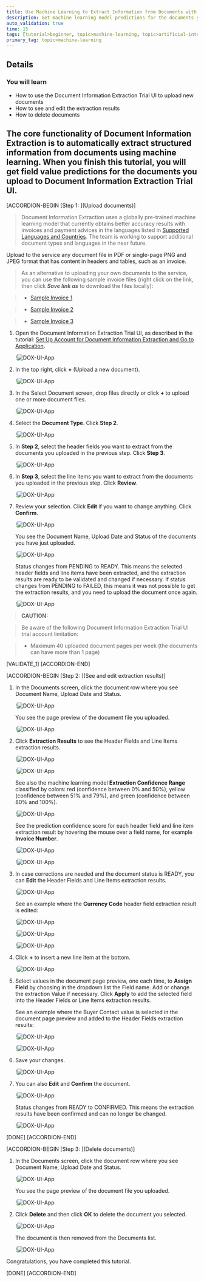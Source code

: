```yaml
---
title: Use Machine Learning to Extract Information from Documents with Document Information Extraction Trial UI
description: Get machine learning model predictions for the documents you upload using the Document Information Extraction Trial UI.
auto_validation: true
time: 15
tags: [tutorial>beginner, topic>machine-learning, topic>artificial-intelligence, topic>cloud, products>sap-business-technology-platform, products>sap-ai-business-services, products>document-information-extraction]
primary_tag: topic>machine-learning
---
```


## Details
### You will learn
  - How to use the Document Information Extraction Trial UI to upload new documents
  - How to see and edit the extraction results
  - How to delete documents

The core functionality of Document Information Extraction is to automatically extract structured information from documents using machine learning. When you finish this tutorial, you will get field value predictions for the documents you upload to Document Information Extraction Trial UI.
---

[ACCORDION-BEGIN [Step 1: ](Upload documents)]

>Document Information Extraction uses a globally pre-trained machine learning model that currently obtains better accuracy results with invoices and payment advices in the languages listed in [Supported Languages and Countries](https://help.sap.com/viewer/5fa7265b9ff64d73bac7cec61ee55ae6/SHIP/en-US/5bf847f7d1a848dcb3513eff9ec70412.html). The team is working to support additional document types and languages in the near future.

Upload to the service any document file in PDF or single-page PNG and JPEG format that has content in headers and tables, such as an invoice.

>As an alternative to uploading your own documents to the service, you can use the following sample invoice files (right click on the link, then click ***Save link as*** to download the files locally):

>- [Sample Invoice 1](https://raw.githubusercontent.com/SAPDocuments/Tutorials/master/tutorials/cp-aibus-dox-swagger-ui/data/sample-invoice-1.pdf)

>- [Sample Invoice 2](https://raw.githubusercontent.com/SAPDocuments/Tutorials/master/tutorials/cp-aibus-dox-swagger-ui/data/sample-invoice-2.pdf)

>- [Sample Invoice 3](https://raw.githubusercontent.com/SAPDocuments/Tutorials/master/tutorials/cp-aibus-dox-swagger-ui/data/sample-invoice-3.pdf)


1. Open the Document Information Extraction Trial UI, as described in the tutorial: [Set Up Account for Document Information Extraction and Go to Application](cp-aibus-dox-booster-app).

    !![DOX-UI-App](png-files/app.png)

2. In the top right, click **+** (Upload a new document).

    !![DOX-UI-App](png-files/upload.png)

3. In the Select Document screen, drop files directly or click **+** to upload one or more document files.

    !![DOX-UI-App](png-files/drop-files.png)

4. Select the **Document Type**. Click **Step 2**.

    !![DOX-UI-App](png-files/file-type.png)

5. In **Step 2**, select the header fields you want to extract from the documents you uploaded in the previous step. Click **Step 3**.

    !![DOX-UI-App](png-files/step-2.png)

6. In **Step 3**, select the line items you want to extract from the documents you uploaded in the previous step. Click **Review**.

    !![DOX-UI-App](png-files/step-3.png)

7. Review your selection. Click **Edit** if you want to change anything. Click **Confirm**.

    !![DOX-UI-App](png-files/review.png)

    You see the Document Name, Upload Date and Status of the documents you have just uploaded.

    !![DOX-UI-App](png-files/pending.png)

    Status changes from PENDING to READY. This means the selected header fields and line items have been extracted, and the extraction results are ready to be validated and changed if necessary. If status changes from PENDING to FAILED, this means it was not possible to get the extraction results, and you need to upload the document once again.

    !![DOX-UI-App](png-files/ready.png)

>**CAUTION:**

>Be aware of the following Document Information Extraction Trial UI trial account limitation:​

>- Maximum 40 uploaded document pages per week​ (the documents can have more than 1 page)​

[VALIDATE_1]
[ACCORDION-END]


[ACCORDION-BEGIN [Step 2: ](See and edit extraction results)]

1. In the Documents screen, click the document row where you see Document Name, Upload Date and Status.

    !![DOX-UI-App](png-files/choose.png)

    You see the page preview of the document file you uploaded.

    !![DOX-UI-App](png-files/extraction-results.png)

2. Click **Extraction Results** to see the Header Fields and Line Items extraction results.

    !![DOX-UI-App](png-files/extraction-results-done-header.png)

    !![DOX-UI-App](png-files/extraction-results-done-line.png)

    See also the machine learning model **Extraction Confidence Range** classified by colors: red (confidence between 0% and 50%), yellow (confidence between 51% and 79%), and green (confidence between 80% and 100%).

    !![DOX-UI-App](png-files/confidence-range.png)

    See the prediction confidence score for each header field and line item extraction result by hovering the mouse over a field name, for example **Invoice Number**.

    !![DOX-UI-App](png-files/confidence-header.png)

    !![DOX-UI-App](png-files/confidence-line.png)

3. In case corrections are needed and the document status is READY, you can **Edit** the Header Fields and Line Items extraction results.

    !![DOX-UI-App](png-files/edit-1.png)

    See an example where the **Currency Code** header field extraction result is edited:

    !![DOX-UI-App](png-files/edit-currency-code-1.png)

    !![DOX-UI-App](png-files/edit-currency-code-2.png)

    !![DOX-UI-App](png-files/edit-currency-code-3.png)

4. Click **+** to insert a new line item at the bottom.

    !![DOX-UI-App](png-files/edit-2.png)

5. Select values in the document page preview, one each time, to **Assign Field** by choosing in the dropdown list the Field name. Add or change the extraction Value if necessary. Click **Apply** to add the selected field into the Header Fields or Line Items extraction results.

    See an example where the Buyer Contact value is selected in the document page preview and added to the Header Fields extraction results:

    !![DOX-UI-App](png-files/edit-buyer-1.png)

    !![DOX-UI-App](png-files/edit-buyer-2.png)

6. Save your changes.

    !![DOX-UI-App](png-files/save.png)

7. You can also **Edit** and **Confirm** the document.

    !![DOX-UI-App](png-files/confirm.png)

    Status changes from READY to CONFIRMED. This means the extraction results have been confirmed and can no longer be changed.

    !![DOX-UI-App](png-files/confirmed.png)

[DONE]
[ACCORDION-END]


[ACCORDION-BEGIN [Step 3: ](Delete documents)]

1. In the Documents screen, click the document row where you see Document Name, Upload Date and Status.

    !![DOX-UI-App](png-files/choose-delete.png)

    You see the page preview of the document file you uploaded.

    !![DOX-UI-App](png-files/extraction-results-delete.png)

2. Click **Delete** and then click **OK** to delete the document you selected.

    !![DOX-UI-App](png-files/delete.png)

    The document is then removed from the Documents list.

    !![DOX-UI-App](png-files/gone.png)

Congratulations, you have completed this tutorial.

[DONE]
[ACCORDION-END]
